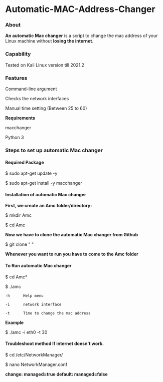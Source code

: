 # Automatic-MAC-Address-Changer
### **About**

**An automatic Mac changer** is a script to change the mac address of your Linux machine without **losing the internet**.



### Capability

 Tested on Kali Linux version till 2021.2



### **Features** 

Command-line argument

Checks the network interfaces

Manual time setting (Between 25 to 60)



**Requirements**

macchanger 

Python 3



### Steps to set up **automatic Mac changer**

#### Required Package

$ sudo apt-get update -y

$ sudo apt-get install -y macchanger



#### Installation of automatic Mac changer

**First, we create an Amc folder/directory:**

$ mkdir Amc 

$ cd Amc

**Now we have to clone the automatic Mac changer from Github**

$ git clone "    "

**Whenever you want to run you have to come to the Amc folder**



#### **To Run automatic Mac changer**

$ cd Amc*

$ ./amc



    -h      Help menu
    
    -i      network interface
    
    -t      Time to change the mac address 



**Example**

$ ./amc  -i eth0 -t 30



#### Troubleshoot method If internet doesn't work.

$ cd /etc/NetworkManager/ 

$ nano NetworkManager.conf 

**change: managed=true default: managed=false**

